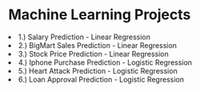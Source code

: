 # Machine Learning Projects

<li>1.) Salary Prediction - Linear Regression</li>
<li>2.) BigMart Sales Prediction - Linear Regression</li>
<li>3.) Stock Price Prediction - Linear Regression</li>  
<li>4.) Iphone Purchase Prediction - Logistic Regression</li>
<li>5.) Heart Attack Prediction - Logistic Regression</li>  
<li>6.) Loan Approval Prediction - Logistic Regression</li>
